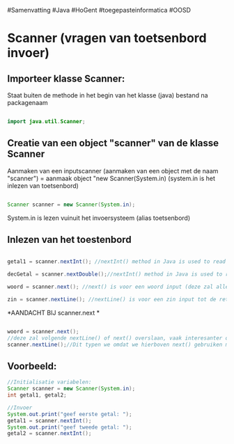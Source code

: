 #Samenvatting #Java #HoGent #toegepasteinformatica #OOSD

# Scanner (vragen van toetsenbord invoer)
## Importeer klasse Scanner:
Staat buiten de methode in het begin van het klasse (java) bestand na packagenaam

```java

import java.util.Scanner;

```

## Creatie van een object "scanner" van de klasse Scanner

Aanmaken van een inputscanner (aanmaken van een object met de naam "scanner") = aanmaak object "new Scanner(System.in) (system.in is het inlezen van toetsenbord)

```java

Scanner scanner = new Scanner(System.in);

```

System.in is lezen vuinuit het invoersysteem (alias toetsenbord)
## Inlezen van het toestenbord

```java

getal1 = scanner.nextInt(); //nextInt() method in Java is used to read the next token of the input as an integer. When using a Scanner

decGetal = scanner.nextDouble();//nextInt() method in Java is used to read the next token of the input as an double. When using a Scanner

woord = scanner.next(); //next() is voor een woord input (deze zal alles vanaf een spatie niet mee registreren)

zin = scanner.nextLine(); //nextLine() is voor een zin input tot de return


```

*AANDACHT BIJ scanner.next *

```java

woord = scanner.next(); 
//deze zal volgende nextLine() of next() overslaan, vaak interesanter om nextLine() te gebruiken in plaats van next()
scanner.nextLine();//Dit typen we omdat we hierboven next() gebruiken maar deze nextline() zan niet worden uitgevoerd


```

## Voorbeeld:

```java
//Initialisatie variabelen:
Scanner scanner = new Scanner(System.in);
int getal1, getal2;

//Invoer
System.out.print("geef eerste getal: ");
getal1 = scanner.nextInt(); 
System.out.print("geef tweede getal: ");
getal2 = scanner.nextInt();

```
